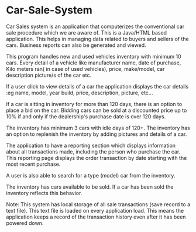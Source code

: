 # Car-Sale-System
Car Sales system is an application that computerizes the conventional car sale procedure which we are aware of. This is a Java/HTML based application. This helps in managing data related to buyers and sellers of the cars. Business reports can also be generated and viewed.

This program handles  new and used vehicles inventory with minimum 10 cars. Every detail of a vehicle like manufacturer name, date of purchase, Kilo meters ran( in case of used vehicles), price, make/model, car description picture/s of the car etc.

If a user click to view details of a car the application displays the car details :eg
name, model, year build, price, description, picture, etc...

If a car is sitting in inventory for more than 120 days, there is an option to place a bid on the car.
Bidding cars can be sold at a discounted price up to 10% if and only if the dealership's purchase date is over 120 days.

The inventory  has minimum 3 cars with idle days of 120+.
The inventory has an option to replenish the inventory by adding pictures and details of a car.

The application to have a reporting section which displays information about all transactions made, including the person who purchase the car. 
This reporting page displays the order transaction by date starting with the most recent purchase.

A user is also  able to search for a type (model) car from the inventory.

The inventory has cars available to be sold. If a car has been sold the inventory reflects this behavior. 

Note:
This system has local storage of all sale transactions (save record to a  text file).
This text file is loaded on every application load. This means the application keeps a record of the transaction history even after it has been powered down.

